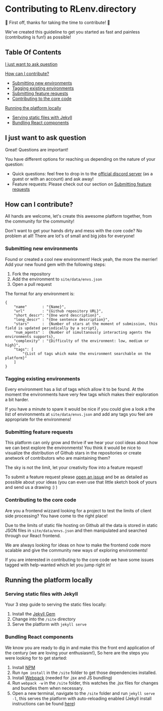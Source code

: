 # Contributing to RLenv.directory

:tada: First off, thanks for taking the time to contribute! :tada:

We've created this guideline to get you started as fast and painless (contributing is fun!) as possible!

## Table Of Contents

[I just want to ask question](#i-just-want-to-ask-question)

[How can I contribute?](#how-can-i-contribute)
  * [Submitting new environments](#submitting-new-environments)
  * [Tagging existing environments](#tagging-existing-environments)
  * [Submitting feature requests](#submitting-feature-requests)
  * [Contributing to the core code](#contributing-to-the-core-code)

[Running the platform locally](#running-the-platform-locally)
  * [Serving static files with Jekyll](#serving-static-files-with-jekyll)
  * [Bundling React components](#bundling-react-components)
  
## I just want to ask question

Great! Questions are important! 

You have different options for reaching us depending on the nature of your question:
- Quick questions: feel free to drop in to the [official discord server](https://discord.gg/feTGe2y) (as a guest or with an account) and ask away!
- Feature requests: Please check out our section on [Submitting feature requests](#submitting-feature-requests) 

## How can I contribute?
All hands are welcome, let's create this awesome platform together, from the community for the community!

Don't want to get your hands dirty and mess with the core code? No problem at all! There are lot's of small and big jobs for everyone!

### Submitting new environments
Found or created a cool new environment! Heck yeah, the more the merrier! Add your new found gem with the following steps:

1. Fork the repository
2. Add the environment to `site/data/envs.json`
3. Open a pull request

The format for any environment is:
```
{
    "name"       : "{Name}",
    "url"        : "{Github repository URL}",
    "short_descr": "{One word description}",
    "long_descr" : "{One sentence description}",
    "stars"      :  {Number of stars at the moment of submission, this field is updated periodically by a script},
    "num_agents" :  {Number of simultanously interacting agents the environments supports},
    "complexity" : "{Difficulty of the environment: low, medium or high}",
    "tags": [
        "{List of tags which make the environment searchable on the platform}"
    ]
}
```

### Tagging existing environments

Every environment has a list of tags which allow it to be found. At the moment the environments have very few tags which makes their exploration a bit harder.

If you have a minute to spare it would be nice if you could give a look a the list of environments at `site/data/envs.json` and add any tags you feel are appropriate for the environmens!

### Submitting feature requests

This platform can only grow and thrive if we hear your cool ideas about how we can best explore the environments!
You think it would be nice to visualize the distribution of Github stars in the repositories or create anetwork of contributors who are maintaining them?

The sky is not the limit, let your creativity flow into a feature request!

To submit a feature request please [open an issue](https://github.com/pschydlo/RLenv.directory/issues) and be as detailed as possible about your ideas (you can even use that little sketch book of yours and send us a drawing :) )

### Contributing to the core code

Are you a frontend wizzard looking for a project to test the limits of client side processing? You have come to the right place! 

Due to the limits of static file hosting on Github all the data is stored in static JSON files in `site/data/envs.json` and then manipulated and searched through our React frontend.

We are always looking for ideas on how to make the frontend code more scalable and give the community new ways of exploring environments! 

If you are interested in contributing to the core code we have some issues tagged with help-wanted which let you jump right in!

## Running the platform locally

### Serving static files with Jekyll

Your 3 step guide to serving the static files locally:

1. Install the [Jekyll Gem](https://jekyllrb.com/docs/installation/)
2. Change into the `/site` directory
3. Serve the platform with `jekyll serve` 

### Bundling React components

We know you are ready to dig in and make this the front end application of the century (we are loving your enthusiasm!), So here are the steps you were looking for to get started:

1. Install [NPM](https://www.npmjs.com/get-npm)
2. Run `ǹpm install` in the `/site` folder to get those dependencies installed.
3. Install [Webpack](https://webpack.js.org/guides/installation/) (needed for .jsx and JS bundling)
4. Run `webpack -w` in the `/site` folder, this watches the .jsx files for changes and bundles them when necessary.
5. Open a new terminal, navigate to the `/site` folder and run `jekyll serve -l`, this serves the platform with auto-reloading enabled (Jekyll install instructions can be found [here](#serving-static-files-with-jekyll))
